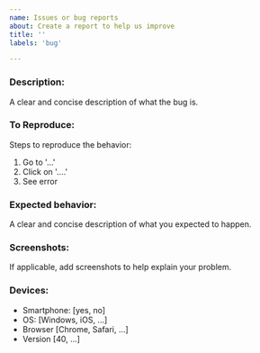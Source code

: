```yaml
---
name: Issues or bug reports
about: Create a report to help us improve
title: ''
labels: 'bug'

---
```


### Description:
A clear and concise description of what the bug is.

### To Reproduce:
Steps to reproduce the behavior:
1. Go to '...'
2. Click on '....'
3. See error

### Expected behavior:
A clear and concise description of what you expected to happen.

### Screenshots:
If applicable, add screenshots to help explain your problem.

### Devices:
- Smartphone: [yes, no]
- OS: [Windows, iOS, ...]
- Browser [Chrome, Safari, ...]
- Version [40, ...]
